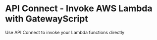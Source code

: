 # API Connect - Invoke AWS Lambda with GatewayScript

Use API Connect to invoke your Lambda functions directly

